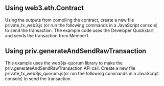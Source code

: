 ## Using web3.eth.Contract

Using the outputs from compiling the contract, create a new file private_tx_web3.js (or run the following commands in a JavaScript console) to send the transaction. The example code uses the Developer Quickstart and sends the transaction from Member1.

## Using priv.generateAndSendRawTransaction

This example uses the web3js-quorum library to make the priv.generateAndSendRawTransaction API call. Create a new file private_tx_web3js_quorum.js(or run the following commands in a JavaScript console) to send the transaction.
